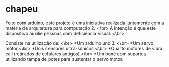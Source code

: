 # chapeu
Feito com arduino, este projeto é uma iniciativa realizada juntamente com a matéria de arquitetura para computação 2. <\br>
A intenção é que este dispositivo auxilie pessoas com deficiência visual. <\br>

Consiste na utilização de: <\br>
*Um arduino uno 3. <\br>
*Um servo motor.<\br>
*Dois sensores ultra-sônicos.<\br>
*Quarto motores de vibra call (retirados de celulares antigos).<\br>
*Um boné com suportes utilizando tampa de potes para sustentar o servo motor.
